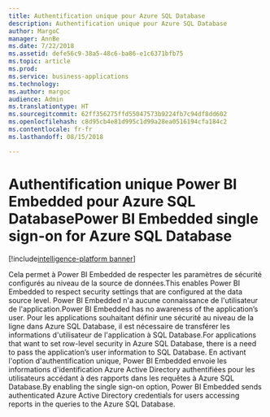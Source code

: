 ```yaml
---
title: Authentification unique pour Azure SQL Database
description: Authentification unique pour Azure SQL Database
author: MargoC
manager: AnnBe
ms.date: 7/22/2018
ms.assetid: defe56c9-38a5-48c6-ba86-e1c6371bfb75
ms.topic: article
ms.prod: 
ms.service: business-applications
ms.technology: 
ms.author: margoc
audience: Admin
ms.translationtype: HT
ms.sourcegitcommit: 62ff356275ffd55047573b9224fb7c94df8dd602
ms.openlocfilehash: c8d95cb4e81d995c1d99a28ea0516194cfa184c2
ms.contentlocale: fr-fr
ms.lasthandoff: 08/15/2018

---
```

#  <a name="power-bi-embedded-single-sign-on-for-azure-sql-database"></a><span data-ttu-id="a865c-103">Authentification unique Power BI Embedded pour Azure SQL Database</span><span class="sxs-lookup"><span data-stu-id="a865c-103">Power BI Embedded single sign-on for Azure SQL Database</span></span>

[!include[intelligence-platform banner](../../includes/intelligence-platform.md)]




<span data-ttu-id="a865c-104">Cela permet à Power BI Embedded de respecter les paramètres de sécurité configurés au niveau de la source de données.</span><span class="sxs-lookup"><span data-stu-id="a865c-104">This enables Power BI Embedded to respect security settings that are configured at the data source level.</span></span> <span data-ttu-id="a865c-105">Power BI Embedded n'a aucune connaissance de l'utilisateur de l'application.</span><span class="sxs-lookup"><span data-stu-id="a865c-105">Power BI Embedded has no awareness of the application’s user.</span></span> <span data-ttu-id="a865c-106">Pour les applications souhaitant définir une sécurité au niveau de la ligne dans Azure SQL Database, il est nécessaire de transférer les informations d'utilisateur de l'application à SQL Database.</span><span class="sxs-lookup"><span data-stu-id="a865c-106">For applications that want to set row-level security in Azure SQL Database, there is a need to pass the application’s user information to SQL Database.</span></span> <span data-ttu-id="a865c-107">En activant l'option d'authentification unique, Power BI Embedded envoie les informations d'identification Azure Active Directory authentifiées pour les utilisateurs accédant à des rapports dans les requêtes à Azure SQL Database.</span><span class="sxs-lookup"><span data-stu-id="a865c-107">By enabling the single sign-on option, Power BI Embedded sends authenticated Azure Active Directory credentials for users accessing reports in the queries to the Azure SQL Database.</span></span> 

